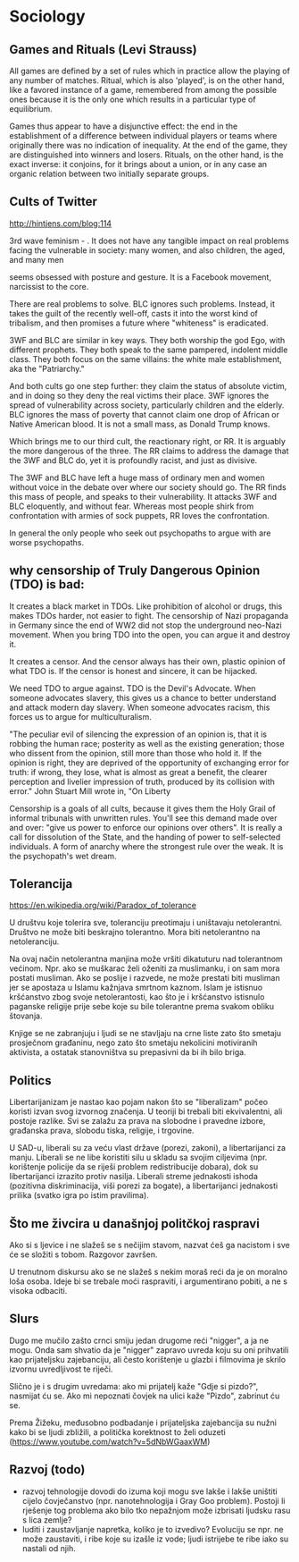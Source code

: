 # Sociology

## Games and Rituals (Levi Strauss)

All games are defined by a set of rules which in practice allow the playing of any number of matches. Ritual, which is also 'played', is on the other hand, like a favored instance of a game, remembered from among the possible ones because it is the only one which results in a particular type of equilibrium.

Games thus appear to have a disjunctive effect: the end in the establishment of a difference between individual players or teams where originally there was no indication of inequality. At the end of the game, they are distinguished into winners and losers. Rituals, on the other hand, is the exact inverse: it conjoins, for it brings about a union, or in any case an organic relation between two initially separate groups.

## Cults of Twitter

http://hintjens.com/blog:114

3rd wave feminism - . It does not have any tangible impact on real problems facing the vulnerable in society: many women, and also children, the aged, and many men

seems obsessed with posture and gesture. It is a Facebook movement, narcissist to the core.

There are real problems to solve. BLC ignores such problems. Instead, it takes the guilt of the recently well-off, casts it into the worst kind of tribalism, and then promises a future where "whiteness" is eradicated.

3WF and BLC are similar in key ways. They both worship the god Ego, with different prophets. They both speak to the same pampered, indolent middle class. They both focus on the same villains: the white male establishment, aka the "Patriarchy."

And both cults go one step further: they claim the status of absolute victim, and in doing so they deny the real victims their place. 3WF ignores the spread of vulnerability across society, particularly children and the elderly. BLC ignores the mass of poverty that cannot claim one drop of African or Native American blood. It is not a small mass, as Donald Trump knows.

Which brings me to our third cult, the reactionary right, or RR. It is arguably the more dangerous of the three. The RR claims to address the damage that the 3WF and BLC do, yet it is profoundly racist, and just as divisive.

The 3WF and BLC have left a huge mass of ordinary men and women without voice in the debate over where our society should go. The RR finds this mass of people, and speaks to their vulnerability. It attacks 3WF and BLC eloquently, and without fear. Whereas most people shirk from confrontation with armies of sock puppets, RR loves the confrontation.

In general the only people who seek out psychopaths to argue with are worse psychopaths.

## why censorship of Truly Dangerous Opinion (TDO) is bad:

It creates a black market in TDOs. Like prohibition of alcohol or drugs, this makes TDOs harder, not easier to fight. The censorship of Nazi propaganda in Germany since the end of WW2 did not stop the underground neo-Nazi movement. When you bring TDO into the open, you can argue it and destroy it.

It creates a censor. And the censor always has their own, plastic opinion of what TDO is. If the censor is honest and sincere, it can be hijacked.

We need TDO to argue against. TDO is the Devil's Advocate. When someone advocates slavery, this gives us a chance to better understand and attack modern day slavery. When someone advocates racism, this forces us to argue for multiculturalism.

"The peculiar evil of silencing the expression of an opinion is, that it is robbing the human race; posterity as well as the existing generation; those who dissent from the opinion, still more than those who hold it. If the opinion is right, they are deprived of the opportunity of exchanging error for truth: if wrong, they lose, what is almost as great a benefit, the clearer perception and livelier impression of truth, produced by its collision with error." John Stuart Mill wrote in, "On Liberty

Censorship is a goals of all cults, because it gives them the Holy Grail of informal tribunals with unwritten rules. You'll see this demand made over and over: "give us power to enforce our opinions over others". It is really a call for dissolution of the State, and the handing of power to self-selected individuals. A form of anarchy where the strongest rule over the weak. It is the psychopath's wet dream.

## Tolerancija

https://en.wikipedia.org/wiki/Paradox_of_tolerance

U društvu koje tolerira sve, toleranciju preotimaju i uništavaju netolerantni. Društvo ne može biti beskrajno tolerantno. Mora biti netolerantno na netoleranciju.

Na ovaj način netolerantna manjina može vršiti dikatuturu nad tolerantnom većinom. Npr. ako se muškarac želi oženiti za muslimanku, i on sam mora postati musliman. Ako se poslije i razvede, ne može prestati biti musliman jer se apostaza u Islamu kažnjava smrtnom kaznom. Islam je istisnuo kršćanstvo zbog svoje netolerantosti, kao što je i kršćanstvo istisnulo paganske religije prije sebe koje su bile tolerantne prema svakom obliku štovanja.

Knjige se ne zabranjuju i ljudi se ne stavljaju na crne liste zato što smetaju prosječnom građaninu, nego zato što smetaju nekolicini motiviranih aktivista, a ostatak stanovništva su prepasivni da bi ih bilo briga.

## Politics

Libertarijanizam je nastao kao pojam nakon što se "liberalizam" počeo koristi izvan svog izvornog značenja. U teoriji bi trebali biti ekvivalentni, ali postoje razlike. Svi se zalažu za prava na slobodne i pravedne izbore, građanska prava, slobodu tiska, religije, i trgovine.

U SAD-u, liberali su za veću vlast države (porezi, zakoni), a libertarijanci za manju. Liberali se ne libe koristiti silu u skladu sa svojim ciljevima (npr. korištenje policije da se riješi problem redistribucije dobara), dok su libertarijanci izrazito protiv nasilja. Liberali streme jednakosti ishoda (pozitivna diskriminacija, viši porezi za bogate), a libertarijanci jednakosti prilika (svatko igra po istim pravilima).

## Što me živcira u današnjoj politčkoj raspravi

Ako si s ljevice i ne slažeš se s nečijim stavom, nazvat ćeš ga nacistom i sve će se složiti s tobom. Razgovor završen.

U trenutnom diskursu ako se ne slažeš s nekim moraš reći da je on moralno loša osoba. Ideje bi se trebale moći raspraviti, i argumentirano pobiti, a ne s visoka odbaciti.

## Slurs

Dugo me mučilo zašto crnci smiju jedan drugome reći "nigger", a ja ne mogu. Onda sam shvatio da je "nigger" zapravo uvreda koju su oni prihvatili kao prijateljsku zajebanciju, ali često korištenje u glazbi i filmovima je skrilo izvornu uvredljivost te riječi.

Slično je i s drugim uvredama: ako mi prijatelj kaže "Gdje si pizdo?", nasmijat ću se. Ako mi nepoznati čovjek na ulici kaže "Pizdo", zabrinut ću se.

Prema Žižeku, međusobno podbadanje i prijateljska zajebancija su nužni kako bi se ljudi zbližili, a politička korektnost to želi oduzeti (https://www.youtube.com/watch?v=5dNbWGaaxWM)

## Razvoj (todo)

- razvoj tehnologije dovodi do izuma koji mogu sve lakše i lakše uništiti cijelo čovječanstvo (npr. nanotehnologija i Gray Goo problem). Postoji li rješenje tog problema ako bilo tko nepažnjom može izbrisati ljudsku rasu s lica zemlje?
- luditi i zaustavljanje napretka, koliko je to izvedivo? Evoluciju se npr. ne može zaustaviti, i ribe koje su izašle iz vode; ljudi istrijebe te ribe iako su nastali od njih.


